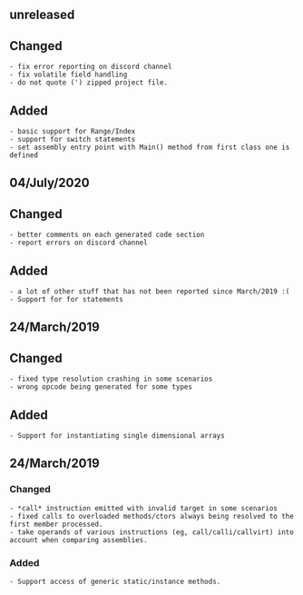 ## unreleased

## Changed
	- fix error reporting on discord channel
	- fix volatile field handling
    - do not quote (') zipped project file.
    
## Added
    - basic support for Range/Index
    - support for switch statements
    - set assembly entry point with Main() method from first class one is defined

## 04/July/2020

## Changed
	- better comments on each generated code section
	- report errors on discord channel

## Added
	- a lot of other stuff that has not been reported since March/2019 :(
	- Support for for statements	

## 24/March/2019

## Changed
	- fixed type resolution crashing in some scenarios
	- wrong opcode being generated for some types

## Added
	- Support for instantiating single dimensional arrays 


## 24/March/2019

### Changed
	- *call* instruction emitted with invalid target in some scenarios
	- fixed calls to overloaded methods/ctors always being resolved to the first member processed.
	- take operands of various instructions (eg, call/calli/callvirt) into account when comparing assemblies.

### Added
	- Support access of generic static/instance methods.
